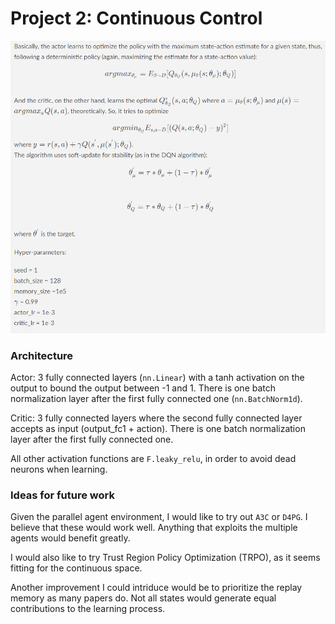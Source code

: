 # Project 2: Continuous Control

![alt](algorithm_description.png)
### Architecture

Actor: 3 fully connected layers (`nn.Linear`) with a tanh activation on the output to bound the output between -1 and 1. There is one batch normalization layer after the first fully connected one (`nn.BatchNorm1d`).

Critic: 3 fully connected layers where the second fully connected layer accepts as input (output_fc1 + action). There is one batch normalization layer after the first fully connected one.

All other activation functions are `F.leaky_relu`, in order to avoid dead neurons when learning.

### Ideas for future work

Given the parallel agent environment, I would like to try out `A3C` or `D4PG`. I believe that these would work well. Anything that exploits the multiple agents would benefit greatly.

I would also like to try Trust Region Policy Optimization (TRPO), as it seems fitting for the continuous space.

Another improvement I could intriduce would be to prioritize the replay memory as many papers do. Not all states would generate equal contributions to the learning process.
